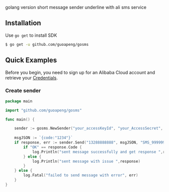 
golang version short message sender underline with ali sms service

## Installation
Use `go get` to install SDK

```sh
$ go get -u github.com/guoapeng/gosms
```

## Quick Examples
Before you begin, you need to sign up for an Alibaba Cloud account and retrieve your [Credentials](https://usercenter.console.aliyun.com/#/manage/ak).

### Create sender
```go
package main

import "github.com/guoapeng/gosms"

func main() {

	sender := gosms.NewSender("your_accessKeyId", "your_AccessSecret", "your_SignName")
    
	msgJSON := `{code:"1234"}`           
	if response, err := sender.Send("13288888888", msgJSON, "SMS_9999999"); err ==nil {  // SMS_9999999 is message template id defined in aliyun's sms service
		if "OK" == response.Code {
			log.Println("sent message successfully and get response ",response)
		} else {
			log.Println("sent message with issue ",response)
		}
	} else {
		log.Fatal("failed to send message with error", err)
	}
}
```
